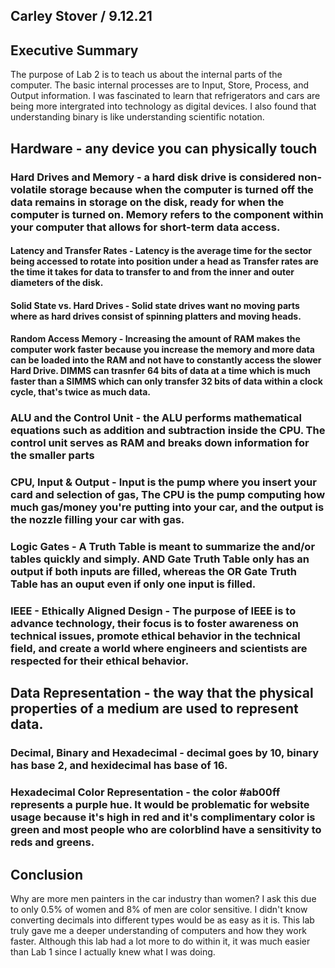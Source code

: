 ## Carley Stover / 9.12.21

## Executive Summary 
The purpose of Lab 2 is to teach us about the internal parts of the computer. The  basic internal processes are to Input, Store, Process, and Output information. I was fascinated to learn that refrigerators and cars are being more intergrated into technology as digital devices. I also found that understanding binary is like understanding scientific notation.

## Hardware - any device you can physically touch
### Hard Drives and Memory - a hard disk drive is considered non-volatile storage because when the computer is turned off the data remains in storage on the disk, ready for when the computer is turned on. Memory refers to the component within your computer that allows for short-term data access.
#### Latency and Transfer Rates - Latency is the average time for the sector being accessed to rotate into position under a head as Transfer rates are the time it takes for data to transfer to and from the inner and outer diameters of the disk.
#### Solid State vs. Hard Drives - Solid state drives want no moving parts where as hard drives consist of spinning platters and moving heads.
#### Random Access Memory - Increasing the amount of RAM makes the computer work faster because you increase the memory and more data can be loaded into the RAM and not have to constantly access the slower Hard Drive. DIMMS can trasnfer 64 bits of data at a time which is much faster than a SIMMS which can only transfer 32 bits of data within a clock cycle, that's twice as much data.
### ALU and the Control Unit - the ALU performs mathematical equations such as addition and subtraction inside the CPU. The control unit serves as RAM and breaks down information for the smaller parts
### CPU, Input & Output - Input is the pump where you insert your card and selection of gas, The CPU is the pump computing how much gas/money you're putting into your car, and the output is the nozzle filling your car with gas.
### Logic Gates - A Truth Table is meant to summarize the and/or tables quickly and simply. AND Gate Truth Table only has an output if both inputs are filled, whereas the OR Gate Truth Table has an ouput even if only one input is filled. 
### IEEE - Ethically Aligned Design - The purpose of IEEE is to advance technology, their focus is to foster awareness on technical issues, promote ethical behavior in the technical field, and create a world where engineers and scientists are respected for their ethical behavior. 

## Data Representation - the way that the physical properties of a medium are used to represent data.
### Decimal, Binary and Hexadecimal - decimal goes by 10, binary has base 2, and hexidecimal has base of 16.
### Hexadecimal Color Representation - the color #ab00ff represents a purple hue. It would be problematic for website usage because it's high in red and it's complimentary color is green and most people who are colorblind have a sensitivity to reds and greens.

## Conclusion
Why are more men painters in the car industry than women? I ask this due to only 0.5% of women and 8% of men are color sensitive. I didn't know converting decimals into different types would be as easy as it is. This lab truly gave me a deeper understanding of computers and how they work faster. Although this lab had a lot more to do within it, it was much easier than Lab 1 since I actually knew what I was doing. 
